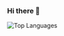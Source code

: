### Hi there 👋

![Top Languages](https://github-readme-stats.vercel.app/api/top-langs/?username=LC1243&theme=tokyonight) 
